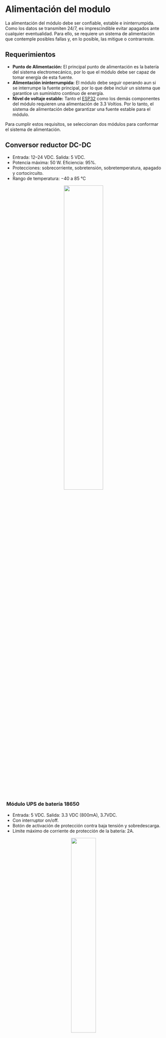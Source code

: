 # Alimentación del modulo

La alimentación del módulo debe ser confiable, estable e ininterrumpida. Como los datos se transmiten 24/7, es imprescindible evitar apagados ante cualquier eventualidad. Para ello, se requiere un sistema de alimentación que contemple posibles fallas y, en lo posible, las mitigue o contrarreste.
## Requerimientos

- **Punto de Alimentación:** El principal punto de alimentación es la batería del sistema electromecánico, por lo que el módulo debe ser capaz de tomar energía de esta fuente.
- **Alimentación ininterrumpida:** El módulo debe seguir operando aun si se interrumpe la fuente principal, por lo que debe incluir un sistema que garantice un suministro continuo de energía.
- **Nivel de voltaje estable:** Tanto el [ESP32](controlador_central) como los demás componentes del módulo requieren una alimentación de 3.3 Voltios. Por lo tanto, el sistema de alimentación debe garantizar una fuente estable para el módulo.

Para cumplir estos requisitos, se seleccionan dos módulos para conformar el sistema de alimentación.

## Conversor reductor DC-DC

- Entrada: 12–24 VDC. Salida: 5 VDC.
- Potencia máxima: 50 W. Eficiencia: 95%.
- Protecciones: sobrecorriente, sobretensión, sobretemperatura, apagado y cortocircuito.
- Rango de temperatura: −40 a 85 °C

<p style="text-align:center;"> <img src="DC-DC.png" style="width:50%;"> </p>


###  Módulo UPS de batería 18650

- Entrada: 5 VDC. Salida: 3.3 VDC (800mA), 3.7VDC.
- Con interruptor on/off.
- Botón de activación de protección contra baja tensión y sobredescarga.
- Límite máximo de corriente de protección de la batería: 2A.

<p style="text-align:center;"> <img src="UPS.png" style="width:40%;"> </p>

Con este arreglo, el convertidor DC‑DC se conecta a la batería del sistema electromecánico y entrega 5 V fijos. Ese voltaje alimenta el módulo UPS, que carga su celda 18650 y, mediante su regulador de 3.3 V, suministra una tensión estable al módulo.

<p style="text-align:center;"> <img src="alimetacion.drawio.svg" style="width:90%;"> </p>

De este modo, el sistema de alimentación cuenta con protecciones ante eventualidades de la batería (caídas de tensión, cortocircuitos, etc.). Además, si se interrumpe la alimentación, la UPS entra en acción de forma instantánea, garantizando la continuidad y evitando que el módulo se apague.